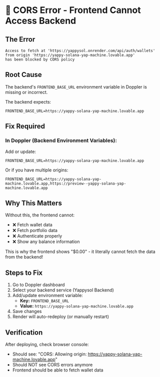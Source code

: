 # 🚨 CORS Error - Frontend Cannot Access Backend

## The Error

```
Access to fetch at 'https://yappysol.onrender.com/api/auth/wallets' 
from origin 'https://yappy-solana-yap-machine.lovable.app' 
has been blocked by CORS policy
```

## Root Cause

The backend's `FRONTEND_BASE_URL` environment variable in Doppler is missing or incorrect.

The backend expects:
```
FRONTEND_BASE_URL=https://yappy-solana-yap-machine.lovable.app
```

## Fix Required

### In Doppler (Backend Environment Variables):

Add or update:
```
FRONTEND_BASE_URL=https://yappy-solana-yap-machine.lovable.app
```

Or if you have multiple origins:
```
FRONTEND_BASE_URL=https://yappy-solana-yap-machine.lovable.app,https://preview--yappy-solana-yap-machine.lovable.app
```

## Why This Matters

Without this, the frontend cannot:
- ❌ Fetch wallet data
- ❌ Fetch portfolio data  
- ❌ Authenticate properly
- ❌ Show any balance information

This is why the frontend shows "$0.00" - it literally cannot fetch the data from the backend!

## Steps to Fix

1. Go to Doppler dashboard
2. Select your backend service (Yappysol Backend)
3. Add/update environment variable:
   - **Key:** `FRONTEND_BASE_URL`
   - **Value:** `https://yappy-solana-yap-machine.lovable.app`
4. Save changes
5. Render will auto-redeploy (or manually restart)

## Verification

After deploying, check browser console:
- Should see: "CORS: Allowing origin: https://yappy-solana-yap-machine.lovable.app"
- Should NOT see CORS errors anymore
- Frontend should be able to fetch wallet data
